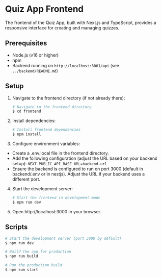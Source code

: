 # Quiz App Frontend

The frontend of the Quiz App, built with Next.js and TypeScript, provides a responsive interface for creating and managing quizzes.

## Prerequisites

- Node.js (v16 or higher)
- npm
- Backend running on `http://localhost:3001/api` (see `../backend/README.md`)

## Setup

1. Navigate to the frontend directory (if not already there):
   ```bash
   # Navigate to the frontend directory
   $ cd frontend
   ```
2. Install dependencies:
   ```bash
   # Install frontend dependencies
   $ npm install
   ```
3. Configure environment variables:

- Create a .env.local file in the frontend directory.
- Add the following configuration (adjust the URL based on your backend setup):
  `NEXT_PUBLIC_API_BASE_URL=backend-url`
- Ensure the backend is configured to run on port 3000 (default in backend/.env or in nestjs). Adjust the URL if your backend uses a different port.

4. Start the development server:
   ```bash
   # Start the frontend in development mode
   $ npm run dev
   ```
5. Open http://localhost:3000 in your browser.

## Scripts

```bash
# Start the development server (port 3000 by default)
$ npm run dev

# Build the app for production
$ npm run build

# Run the production build
$ npm run start
```

